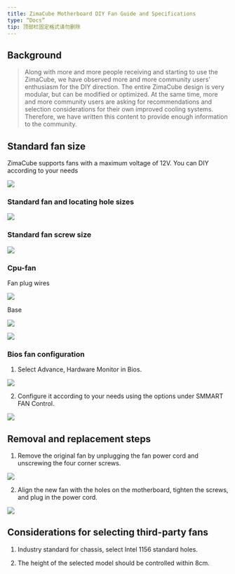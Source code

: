 ```yaml
---
title: ZimaCube Motherboard DIY Fan Guide and Specifications
type: “Docs”
tip: 顶部栏固定格式请勿删除
---
```

Background
----------

> Along with more and more people receiving and starting to use the ZimaCube, we have observed more and more community users' enthusiasm for the DIY direction. The entire ZimaCube design is very modular, but can be modified or optimized. At the same time, more and more community users are asking for recommendations and selection considerations for their own improved cooling systems. Therefore, we have written this content to provide enough information to the community.

  

Standard fan size
-----------------

ZimaCube supports fans with a maximum voltage of 12V. You can DIY according to your needs

![](https://manage.icewhale.io/api/static/docs/1720161435774_copyImage.png)

### Standard fan and locating hole sizes

![](https://manage.icewhale.io/api/static/docs/1720161436651_copyImage.png)

  

### Standard fan screw size

![](https://manage.icewhale.io/api/static/docs/1720161437195_copyImage.png)

  

### Cpu-fan

Fan plug wires

![](https://manage.icewhale.io/api/static/docs/1720161438813_copyImage.jpeg)

Base

![](https://manage.icewhale.io/api/static/docs/1720161439294_copyImage.jpeg)

![](https://manage.icewhale.io/api/static/docs/1720161439784_copyImage.png)

### Bios fan configuration

1.  Select Advance, Hardware Monitor in Bios.
    

![](https://manage.icewhale.io/api/static/docs/1720161442424_copyImage.png)

2.  Configure it according to your needs using the options under SMMART FAN Control.
    

![](https://manage.icewhale.io/api/static/docs/1720161444798_copyImage.png)

Removal and replacement steps
-----------------------------

1.  Remove the original fan by unplugging the fan power cord and unscrewing the four corner screws.
    

![](https://manage.icewhale.io/api/static/docs/1720161446963_copyImage.png)

2.  Align the new fan with the holes on the motherboard, tighten the screws, and plug in the power cord.
    

![](https://manage.icewhale.io/api/static/docs/1720161449065_copyImage.png)

  

Considerations for selecting third-party fans
---------------------------------------------

1.  Industry standard for chassis, select Intel 1156 standard holes.
    
2.  The height of the selected model should be controlled within 8cm.